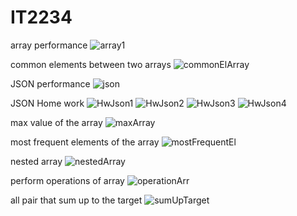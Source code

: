 # IT2234
array performance
![array1](https://github.com/user-attachments/assets/bcc1d49b-302f-4f37-a357-d69b1d04ed21)

common elements between two arrays
![commonElArray](https://github.com/user-attachments/assets/48eb19a5-99f0-41fc-a1cb-ff88c717d8c5)

JSON performance
![json](https://github.com/user-attachments/assets/eb612db7-e536-4afe-a817-389268a2a910)

JSON Home work
![HwJson1](https://github.com/user-attachments/assets/95cf0253-6c62-470a-ae95-a568a362b98c)
![HwJson2](https://github.com/user-attachments/assets/ce1e94e4-6fc4-4d0c-be87-50ac05ac0bd6)
![HwJson3](https://github.com/user-attachments/assets/b6e3c7c8-c144-4f9d-a412-3fe3f313a679)
![HwJson4](https://github.com/user-attachments/assets/3e617bf5-7c7d-48cd-882d-c8e6e9337e90)


max value of the array
![maxArray](https://github.com/user-attachments/assets/8db2c3d6-6a90-4502-b6d6-da02f3c9760f)

most frequent elements of the array
![mostFrequentEl](https://github.com/user-attachments/assets/7a169b04-233c-45b1-9f4a-b901353a1113)

nested array
![nestedArray](https://github.com/user-attachments/assets/f7b555e1-76a0-4c37-895a-332e9db52810)

perform operations of array
![operationArr](https://github.com/user-attachments/assets/48c2bc72-97f3-4c51-a418-937d828e777f)

all pair that sum up to the target
![sumUpTarget](https://github.com/user-attachments/assets/8ff0df78-1110-4d48-af2e-e5b71fbe276b)
